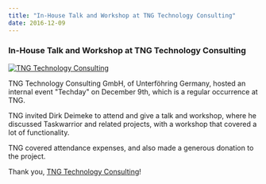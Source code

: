 ```yaml
---
title: "In-House Talk and Workshop at TNG Technology Consulting"
date: 2016-12-09
---
```


### In-House Talk and Workshop at TNG Technology Consulting 

[![TNG Technology Consulting](/images/tng.png)](https://www.tngtech.com)

TNG Technology Consulting GmbH, of Unterföhring Germany, hosted an internal event "Techday" on December 9th, which is a regular occurrence at TNG.

TNG invited Dirk Deimeke to attend and give a talk and workshop, where he discussed Taskwarrior and related projects, with a workshop that covered a lot of functionality.

TNG covered attendance expenses, and also made a generous donation to the project.

Thank you, [TNG Technology Consulting](https://www.tngtech.com)!
